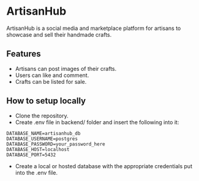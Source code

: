 # ArtisanHub

ArtisanHub is a social media and marketplace platform for artisans to showcase and sell their handmade crafts.

## Features

- Artisans can post images of their crafts.
- Users can like and comment.
- Crafts can be listed for sale.

## How to setup locally

- Clone the repository.
- Create .env file in backend/ folder and insert the following into it:

```
DATABASE_NAME=artisanhub_db
DATABASE_USERNAME=postgres
DATABASE_PASSWORD=your_password_here
DATABASE_HOST=localhost
DATABASE_PORT=5432

```

- Create a local or hosted database with the appropriate credentials put into the .env file.
